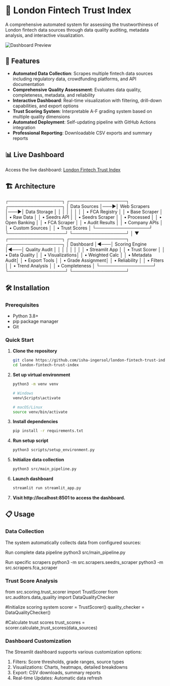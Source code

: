 # 🏦 London Fintech Trust Index

A comprehensive automated system for assessing the trustworthiness of London fintech data sources through data quality auditing, metadata analysis, and interactive visualization.

![Dashboard Preview](assets/dashboard_preview.png)

## 🚀 Features

- **Automated Data Collection**: Scrapes multiple fintech data sources including regulatory data, crowdfunding platforms, and API documentation
- **Comprehensive Quality Assessment**: Evaluates data quality, completeness, metadata, and reliability
- **Interactive Dashboard**: Real-time visualization with filtering, drill-down capabilities, and export options
- **Trust Scoring System**: Interpretable A-F grading system based on multiple quality dimensions
- **Automated Deployment**: Self-updating pipeline with GitHub Actions integration
- **Professional Reporting**: Downloadable CSV exports and summary reports

## 📊 Live Dashboard

Access the live dashboard: [London Fintech Trust Index](https://your-app-url.streamlit.app)

## 🏗️ Architecture

┌─────────────────┐    ┌──────────────────┐    ┌─────────────────┐
│   Data Sources  │───▶│  Web Scrapers    │───▶│  Data Storage   │
│                 │    │                  │    │                 │
│ • FCA Registry  │    │ • Base Scraper   │    │ • Raw Data      │
│ • Seedrs API    │    │ • Seedrs Scraper │    │ • Processed     │
│ • Open Banking  │    │ • FCA Scraper    │    │ • Audit Results │
│ • Company APIs  │    │ • Custom Sources │    │ • Trust Scores  │
└─────────────────┘    └──────────────────┘    └─────────────────┘
│
▼
┌─────────────────┐    ┌──────────────────┐    ┌─────────────────┐
│   Dashboard     │◀───│  Scoring Engine  │◀───│  Quality Audit  │
│                 │    │                  │    │                 │
│ • Streamlit App │    │ • Trust Scorer   │    │ • Data Quality  │
│ • Visualizations│    │ • Weighted Calc  │    │ • Metadata Audit│
│ • Export Tools  │    │ • Grade Assignment│   │ • Reliability   │
│ • Filters       │    │ • Trend Analysis │    │ • Completeness  │
└─────────────────┘    └──────────────────┘    └─────────────────┘

## 🛠️ Installation

### Prerequisites

- Python 3.8+
- pip package manager
- Git

### Quick Start

1. **Clone the repository**
   ```bash
   git clone https://github.com/isha-ingersol/london-fintech-trust-index.git
   cd london-fintech-trust-index

2. **Set up virtual environment**
    ```bash
    python3 -m venv venv

    # Windows
    venv\Scripts\activate

    # macOS/Linux
    source venv/bin/activate

3. **Install dependencies**
    ```bash
    pip install -r requirements.txt

4. **Run setup script**
    ```bash
    python3 scripts/setup_environment.py

5. **Initialize data collection**
    ```bash
    python3 src/main_pipeline.py

6. **Launch dashboard**
    ```bash
    streamlit run streamlit_app.py

7. **Visit http://localhost:8501 to access the dashboard.**

## 📋 Usage

### Data Collection
The system automatically collects data from configured sources:

Run complete data pipeline
   python3 src/main_pipeline.py

Run specific scrapers
   python3 -m src.scrapers.seedrs_scraper
   python3 -m src.scrapers.fca_scraper

### Trust Score Analysis
   from src.scoring.trust_scorer import TrustScorer
   from src.auditors.data_quality import DataQualityChecker

#Initialize scoring system
   scorer = TrustScorer()
   quality_checker = DataQualityChecker()

#Calculate trust scores
   trust_scores = scorer.calculate_trust_scores(data_sources)

### Dashboard Customization
The Streamlit dashboard supports various customization options:
1. Filters: Score thresholds, grade ranges, source types
2. Visualizations: Charts, heatmaps, detailed breakdowns
3. Export: CSV downloads, summary reports
4. Real-time Updates: Automatic data refresh
